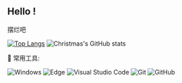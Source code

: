 ## Hello !

摆烂吧

[![Top Langs](https://github-readme-stats.vercel.app/api/top-langs/?username=Folltoshe)](https://github.com/Folltoshe/)
![Christmas's GitHub stats](https://github-readme-stats.vercel.app/api?username=Folltoshe&show_icons=true&theme=tokyonight)


🧰 常用工具:

![Windows](https://img.shields.io/badge/Windows-0078D6?style=flat-square&logo=windows&logoColor=white)
![Edge](https://img.shields.io/badge/Edge-0078D7?style=flat-square&logo=Microsoft-edge&logoColor=white)
![Visual Studio Code](https://img.shields.io/badge/-Visual%20Studio%20Code-007ACC?style=flat-square&logo=Visual%20Studio%20Code&logoColor=fff)
![Git](https://img.shields.io/badge/-Git-FCC624?style=flat-square&logo=git)
![GitHub](https://img.shields.io/badge/-GitHub-pink?style=flat-square&logo=github)

